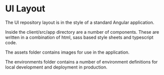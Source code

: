 # UI Layout

The UI repository layout is in the style of a standard Angular application.

Inside the client/src/app directory are a number of components. These are written in a combination of html, sass based style sheets and typescript code.

The assets folder contains images for use in the application.

The environments folder contains a number of environment definitions for local development and deployment in production.
